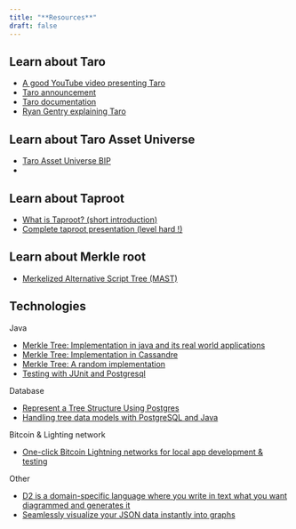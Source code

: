 ```yaml
---
title: "**Resources**"
draft: false
---
```


## Learn about Taro

- [A good YouTube video presenting Taro](https://www.youtube.com/watch?v=-yiTtO_p3Cw)
- [Taro announcement](https://lightning.engineering/posts/2022-4-5-taro-launch/)
- [Taro documentation](https://docs.lightning.engineering/the-lightning-network/taro)
- [Ryan Gentry explaining Taro](https://lnmarkets.substack.com/p/51-ryan-gentry-on-taro-massive-stress)

## Learn about Taro Asset Universe

- [Taro Asset Universe BIP](https://github.com/Roasbeef/bips/blob/bip-taro/bip-taro-universe.mediawiki)
- []()

## Learn about Taproot

- [What is Taproot? (short introduction)](https://river.com/learn/what-is-taproot/)
- [Complete taproot presentation (level hard !)](https://bitcoinops.org/en/schorr-taproot-workshop/)

## Learn about Merkle root

- [Merkelized Alternative Script Tree (MAST)](https://river.com/learn/terms/m/merkelized-alternative-script-tree-mast/)

## Technologies

Java

- [Merkle Tree: Implementation in java and its real world applications](https://www.pranaybathini.com/2021/05/merkle-tree.html)
- [Merkle Tree: Implementation in Cassandre](https://github.com/apache/cassandra/blob/trunk/src/java/org/apache/cassandra/utils/MerkleTree.java)
- [Merkle Tree: A random implementation](https://github.com/richpl/merkletree/blob/master/src/merkletree/MerkleTree.java)
- [Testing with JUnit and Postgresql](https://www.testcontainers.org/quickstart/junit_5_quickstart/)

Database

- [Represent a Tree Structure Using Postgres](https://patshaughnessy.net/2017/12/11/trying-to-represent-a-tree-structure-using-postgres)
- [Handling tree data models with PostgreSQL and Java](https://luistrigueiros.medium.com/handling-tree-data-models-with-postgresql-and-java-3c440105dead)

Bitcoin & Lighting network

- [One-click Bitcoin Lightning networks for local app development & testing](https://lightningpolar.com/)

Other

- [D2 is a domain-specific language where you write in text what you want diagrammed and generates it](https://d2-lang.com/tour/intro)
- [Seamlessly visualize your JSON data instantly into graphs](https://jsoncrack.com/)
